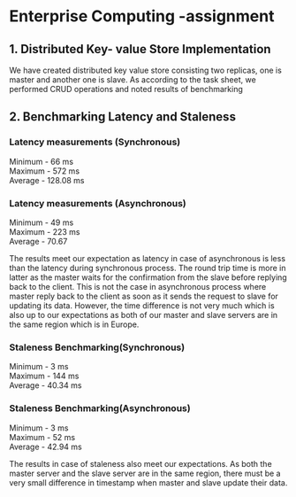 # Enterprise Computing -assignment

## 1. Distributed Key- value Store Implementation
We have created distributed key value store consisting two replicas, one is master
and another one is slave. As according to the task sheet, we performed CRUD
operations and noted results of benchmarking

## 2. Benchmarking Latency and Staleness

### Latency measurements (Synchronous)
Minimum - 66 ms <br />
Maximum - 572 ms <br />
Average - 128.08 ms <br />
### Latency measurements (Asynchronous)
Minimum - 49 ms <br />
Maximum - 223 ms <br />
Average - 70.67 <br />

The results meet our expectation as latency in case of asynchronous is less than the
latency during synchronous process. The round trip time is more in latter as the
master waits for the confirmation from the slave before replying back to the client.
This is not the case in asynchronous process where master reply back to the client
as soon as it sends the request to slave for updating its data. However, the time
difference is not very much which is also up to our expectations as both of our
master and slave servers are in the same region which is in Europe.


### Staleness Benchmarking(Synchronous)
Minimum - 3 ms <br />
Maximum - 144 ms <br />
Average - 40.34 ms <br />
### Staleness Benchmarking(Asynchronous)
Minimum - 3 ms <br />
Maximum - 52 ms <br />
Average - 42.94 ms <br />

The results in case of staleness also meet our expectations. As both the master
server and the slave server are in the same region, there must be a very small
difference in timestamp when master and slave update their data.
